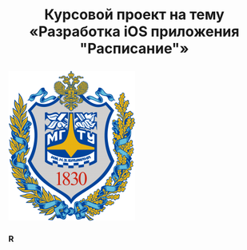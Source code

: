 # <p align="center">Курсовой проект на тему <br/>«Разработка iOS приложения "Расписание"»
![alt text](https://github.com/Aksiniya/schedule/blob/master/images/BMSTU%20logo.png)
### R
